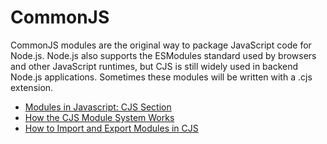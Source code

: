 # CommonJS

CommonJS modules are the original way to package JavaScript code for Node.js. Node.js also supports the ESModules standard used by browsers and other JavaScript runtimes, but CJS is still widely used in backend Node.js applications. Sometimes these modules will be written with a .cjs extension.

- [Modules in Javascript: CJS Section](https://www.freecodecamp.org/news/modules-in-javascript/#commonjsmodules)
- [How the CJS Module System Works](https://blog.risingstack.com/node-js-at-scale-module-system-commonjs-require/)
- [How to Import and Export Modules in CJS](https://www.youtube.com/watch?v=XTND4rjATXA)
